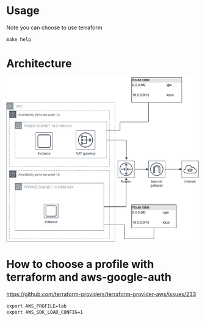 
# Usage

Note you can choose to use terraform

```
make help
```

# Architecture

![](files/archi.png)

# How to choose a profile with terraform and aws-google-auth

https://github.com/terraform-providers/terraform-provider-aws/issues/233

```
export AWS_PROFILE=lab
export AWS_SDK_LOAD_CONFIG=1
```

